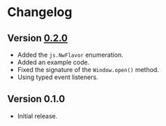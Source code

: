 # Changelog

## Version [0.2.0](https://git.belin.io/cedx/nwjs.hx/compare/v0.1.0...v0.2.0)
- Added the `js.NwFlavor` enumeration.
- Added an example code.
- Fixed the signature of the `Window.open()` method.
- Using typed event listeners.

## Version 0.1.0
- Initial release.
